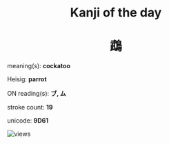 <h1 align="center">Kanji of the day</h1>
<h1 align="center">鵡</h1>
<p align="left">meaning(s): <b>cockatoo</b></p>
<p align="left">Heisig: <b>parrot</b></p>
<p align="left">ON reading(s): <b>ブ, ム</b></p>
<p align="left">stroke count: <b>19</b></p>
<p align="left">unicode: <b>9D61</b></p>
<p align="left"><img src="https://komarev.com/ghpvc/?username=tristanwagner-kanjioftheday&label=Views&color=0e75b6&style=flat" alt="views"/></p>
